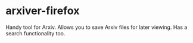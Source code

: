 # arxiver-firefox
Handy tool for Arxiv. Allows you to save Arxiv files for later viewing. Has a search functionality too.
